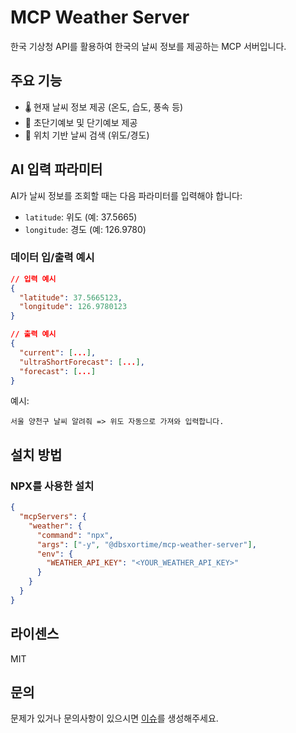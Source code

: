 # MCP Weather Server

한국 기상청 API를 활용하여 한국의 날씨 정보를 제공하는 MCP 서버입니다.

## 주요 기능

- 🌡️ 현재 날씨 정보 제공 (온도, 습도, 풍속 등)
- 📅 초단기예보 및 단기예보 제공
- 📍 위치 기반 날씨 검색 (위도/경도)

## AI 입력 파라미터

AI가 날씨 정보를 조회할 때는 다음 파라미터를 입력해야 합니다:

- `latitude`: 위도 (예: 37.5665)
- `longitude`: 경도 (예: 126.9780)

### 데이터 입/출력 예시

```json
// 입력 예시
{
  "latitude": 37.5665123,
  "longitude": 126.9780123
}

// 출력 예시
{
  "current": [...],
  "ultraShortForecast": [...],
  "forecast": [...]
}
```

예시:

```
서울 양천구 날씨 알려줘 => 위도 자동으로 가져와 입력합니다.
```

## 설치 방법

### NPX를 사용한 설치

```json
{
  "mcpServers": {
    "weather": {
      "command": "npx",
      "args": ["-y", "@dbsxortime/mcp-weather-server"],
      "env": {
        "WEATHER_API_KEY": "<YOUR_WEATHER_API_KEY>"
      }
    }
  }
}
```

## 라이센스

MIT

## 문의

문제가 있거나 문의사항이 있으시면 [이슈](https://github.com/dbsxortime/mcp-weather-server/issues)를 생성해주세요.
